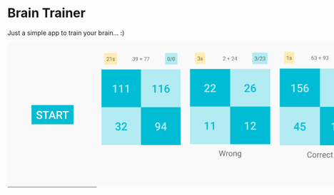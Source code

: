 # Brain Trainer
Just a simple app to train your brain... :)

<div style="display: flex;">
<img src="app%20demo/1.png" width="200px">
<img src="app%20demo/2.png" width="200px">
<img src="app%20demo/3.png" width="200px">
<img src="app%20demo/4.png" width="200px">
<img src="app%20demo/5.png" width="200px">
</div>
